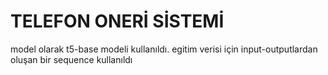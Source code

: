 # TELEFON ONERİ SİSTEMİ

model olarak t5-base modeli kullanıldı.
egitim verisi için input-outputlardan oluşan bir sequence kullanıldı
